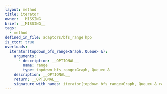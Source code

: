 ```yaml
---
layout: method
title: iterator
owner: __MISSING__
brief: __MISSING__
tags:
  - method
defined_in_file: adaptors/bfs_range.hpp
is_ctor: true
overloads:
  iterator(topdown_bfs_range<Graph, Queue> &):
    arguments:
      - description: __OPTIONAL__
        name: range
        type: topdown_bfs_range<Graph, Queue> &
    description: __OPTIONAL__
    return: __OPTIONAL__
    signature_with_names: iterator(topdown_bfs_range<Graph, Queue> & range)
---
```

